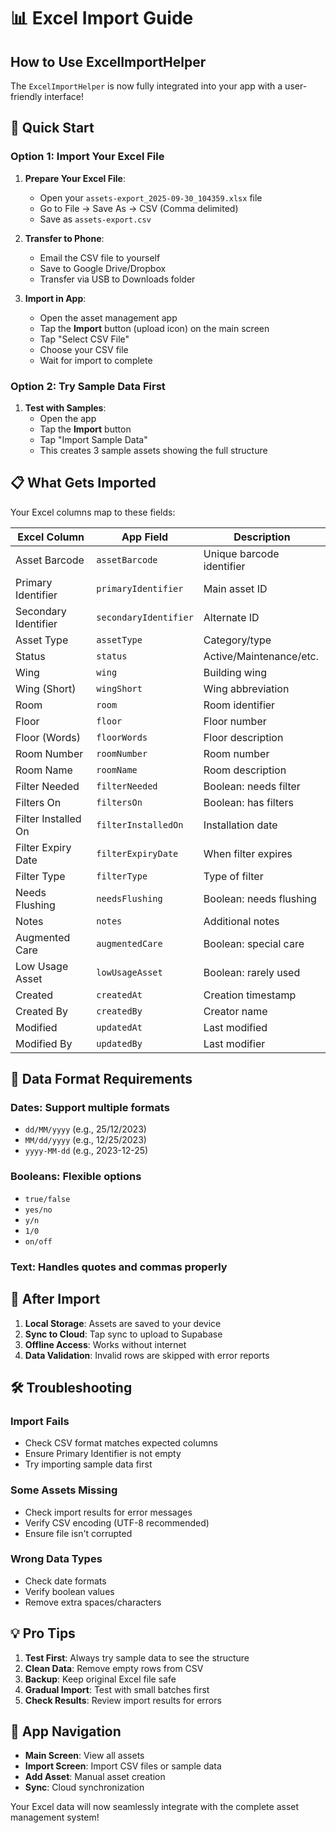 # 📊 Excel Import Guide

## How to Use ExcelImportHelper

The `ExcelImportHelper` is now fully integrated into your app with a user-friendly interface!

## 🚀 Quick Start

### Option 1: Import Your Excel File

1. **Prepare Your Excel File**:
   - Open your `assets-export_2025-09-30_104359.xlsx` file
   - Go to File → Save As → CSV (Comma delimited)
   - Save as `assets-export.csv`

2. **Transfer to Phone**:
   - Email the CSV file to yourself
   - Save to Google Drive/Dropbox
   - Transfer via USB to Downloads folder

3. **Import in App**:
   - Open the asset management app
   - Tap the **Import** button (upload icon) on the main screen
   - Tap "Select CSV File"
   - Choose your CSV file
   - Wait for import to complete

### Option 2: Try Sample Data First

1. **Test with Samples**:
   - Open the app
   - Tap the **Import** button
   - Tap "Import Sample Data"
   - This creates 3 sample assets showing the full structure

## 📋 What Gets Imported

Your Excel columns map to these fields:

| Excel Column | App Field | Description |
|--------------|-----------|-------------|
| Asset Barcode | `assetBarcode` | Unique barcode identifier |
| Primary Identifier | `primaryIdentifier` | Main asset ID |
| Secondary Identifier | `secondaryIdentifier` | Alternate ID |
| Asset Type | `assetType` | Category/type |
| Status | `status` | Active/Maintenance/etc. |
| Wing | `wing` | Building wing |
| Wing (Short) | `wingShort` | Wing abbreviation |
| Room | `room` | Room identifier |
| Floor | `floor` | Floor number |
| Floor (Words) | `floorWords` | Floor description |
| Room Number | `roomNumber` | Room number |
| Room Name | `roomName` | Room description |
| Filter Needed | `filterNeeded` | Boolean: needs filter |
| Filters On | `filtersOn` | Boolean: has filters |
| Filter Installed On | `filterInstalledOn` | Installation date |
| Filter Expiry Date | `filterExpiryDate` | When filter expires |
| Filter Type | `filterType` | Type of filter |
| Needs Flushing | `needsFlushing` | Boolean: needs flushing |
| Notes | `notes` | Additional notes |
| Augmented Care | `augmentedCare` | Boolean: special care |
| Low Usage Asset | `lowUsageAsset` | Boolean: rarely used |
| Created | `createdAt` | Creation timestamp |
| Created By | `createdBy` | Creator name |
| Modified | `updatedAt` | Last modified |
| Modified By | `updatedBy` | Last modifier |

## 🔧 Data Format Requirements

### **Dates**: Support multiple formats
- `dd/MM/yyyy` (e.g., 25/12/2023)
- `MM/dd/yyyy` (e.g., 12/25/2023)  
- `yyyy-MM-dd` (e.g., 2023-12-25)

### **Booleans**: Flexible options
- `true/false`
- `yes/no`
- `y/n`
- `1/0`
- `on/off`

### **Text**: Handles quotes and commas properly

## 🔄 After Import

1. **Local Storage**: Assets are saved to your device
2. **Sync to Cloud**: Tap sync to upload to Supabase
3. **Offline Access**: Works without internet
4. **Data Validation**: Invalid rows are skipped with error reports

## 🛠️ Troubleshooting

### **Import Fails**
- Check CSV format matches expected columns
- Ensure Primary Identifier is not empty
- Try importing sample data first

### **Some Assets Missing**
- Check import results for error messages
- Verify CSV encoding (UTF-8 recommended)
- Ensure file isn't corrupted

### **Wrong Data Types**
- Check date formats
- Verify boolean values
- Remove extra spaces/characters

## 💡 Pro Tips

1. **Test First**: Always try sample data to see the structure
2. **Clean Data**: Remove empty rows from CSV
3. **Backup**: Keep original Excel file safe
4. **Gradual Import**: Test with small batches first
5. **Check Results**: Review import results for errors

## 📱 App Navigation

- **Main Screen**: View all assets
- **Import Screen**: Import CSV files or sample data
- **Add Asset**: Manual asset creation
- **Sync**: Cloud synchronization

Your Excel data will now seamlessly integrate with the complete asset management system!